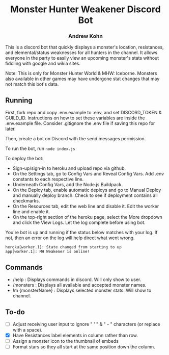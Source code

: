 <div align="center"><h1>Monster Hunter Weakener Discord Bot</h1></div>

<div align="center"><h3>Andrew Kohn</h3></div>

This is a discord bot that quickly displays a monster's location, resistances, and elemental/status weaknesses for all hunters in the channel. It allows everyone in the party to easily view an upcoming monster's stats without fiddling with google and wikia sites.

Note: This is only for Monster Hunter World & MHW: Iceborne. Monsters also available in other games may have undergone stat changes that may not match this bot's data.

## Running

First, fork repo and copy .env.example to .env, and set DISCORD_TOKEN & GUILD_ID. Instructions on how to set these variables are inside the .env.example file. Consider .gitignore the .env file if saving this repo for later.

Then, create a bot on Discord with the send messages permission.

<p>To run the bot, run <code>node index.js</code></p>

To deploy the bot:

- Sign-up/sign-in to heroku and upload repo via github.
- On the Settings tab, go to Config Vars and Reveal Config Vars. Add .env constants to each respective line.
- Underneath Config Vars, add the Node.js Buildpack.
- On the Deploy tab, enable automatic deploys and go to Manual Deploy and manually deploy branch. Check to see if deployment contains all checkmarks.
- On the Resources tab, edit the web line and disable it. Edit the worker line and enable it.
- On the top-right section of the heroku page, select the More dropdown and click the View Logs. Let the log complete before using bot.

You're bot is up and running if the status below matches with your log. If not, then an error on the log will help direct what went wrong.

```
heroku[worker.1]: State changed from starting to up
app[worker.1]: MH Weakener is online!
```

## Commands

- /help : Displays commands in discord. Will only show to user.
- /monsters : Displays all available and accepted monster names.
- !m {monsterName} : Displays selected monster stats. Will show to channel.

## To-do

- [ ] Adjust receiving user input to ignore " ' " & " - " characters (or replace with a space).
- [x] Have Resistances label elements in column rather than row.
- [ ] Assign a monster icon to the thumbnail of embeds
- [ ] Format stars so they all start at the same position down the column.
